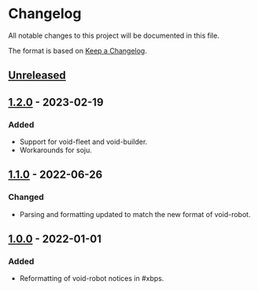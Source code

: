 # Changelog
All notable changes to this project will be documented in this file.

The format is based on [Keep a Changelog](https://keepachangelog.com/en/1.0.0/).


## [Unreleased]


## [1.2.0] - 2023-02-19
### Added
- Support for void-fleet and void-builder.
- Workarounds for soju.


## [1.1.0] - 2022-06-26
### Changed
- Parsing and formatting updated to match the new format of void-robot.


## [1.0.0] - 2022-01-01
### Added
- Reformatting of void-robot notices in #xbps.


[Unreleased]: https://github.com/0x5c/hexchat-void-repos/compare/v1.2.0...HEAD
[1.2.0]: https://github.com/0x5c/hexchat-void-repos/releases/tag/v1.2.0
[1.1.0]: https://github.com/0x5c/hexchat-void-repos/releases/tag/v1.1.0
[1.0.0]: https://github.com/0x5c/hexchat-void-repos/releases/tag/v1.0.0
